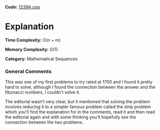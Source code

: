 **Code:** [1239A.cpp](./1239A.cpp)

# Explanation

**Time Complexity:** O(n + m)

**Memory Complexity:** O(1) 

**Category:** Mathematical Sequences

### General Comments

This was one of my first problems to try rated at 1700 and I found it pretty hard to solve, although I found the connection between the answer and the fibonacci numbers, I couldn't solve it.

The editorial wasn't very clear, but it mentioned that solving the problem involves reducing it to a simpler famous problem called the strip problem which you'll find the explanation for in the comments, read it and then read the editorial again and with some thinking you'll hopefully see the connection between the two problems.
